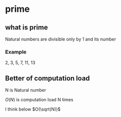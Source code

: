 # prime

## what is prime

Natural numbers are divisible only by 1 and its number

### Example
2, 3, 5, 7, 11, 13


## Better of computation load
N is Natural number

$O(N)$ is computation load N times

I think below $O(\sqrt(N))$ 